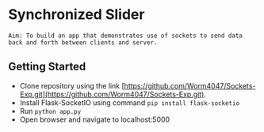 # Synchronized Slider
	Aim: To build an app that demonstrates use of sockets to send data back and forth between clients and server.

## Getting Started

- Clone repository using the link [https://github.com/Worm4047/Sockets-Exp.git](https://github.com/Worm4047/Sockets-Exp.git).
- Install Flask-SocketIO using command `pip install flask-socketio`
- Run `python app.py`
- Open browser and navigate to localhost:5000





